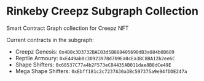 # Rinkeby Creepz Subgraph Collection
Smart Contract Graph collection for Creepz NFT 

Current contracts in the subgraph:

- Creepz Genesis: `0x4B0c3D3732BAE03d5B888405690dB3a084b0D689`
- Reptile Armoury: `0xE449ab0c30923978d7b9Ea0cEa3BC8BA12b2ee6C`
- Shape Shifters: `0x68537C77a4b2F573eC84435AB011dae8B8dCe49E`
- Mega Shape Shifters: `0xEbff181c2c7237A30a3Bc597375a9e94fDDE247a`
